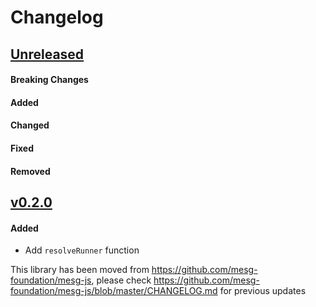 # Changelog

## [Unreleased](https://github.com/mesg-foundation/js-sdk/releases/tag/vX.X.X)

#### Breaking Changes
#### Added
#### Changed
#### Fixed
#### Removed

## [v0.2.0](https://github.com/mesg-foundation/js-sdk/releases/tag/v0.2.0)

#### Added

- Add `resolveRunner` function

This library has been moved from https://github.com/mesg-foundation/mesg-js, please check https://github.com/mesg-foundation/mesg-js/blob/master/CHANGELOG.md for previous updates 